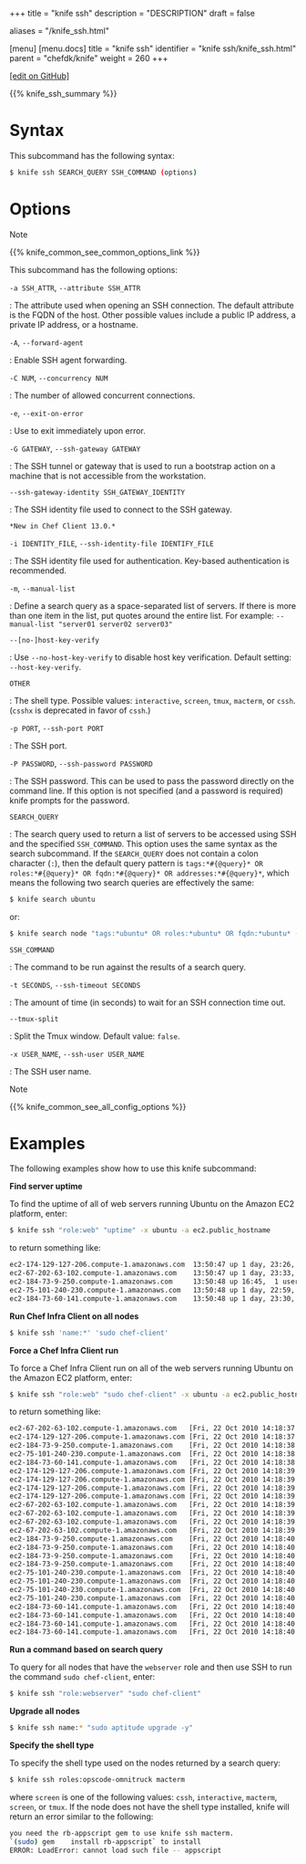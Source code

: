 +++
title = "knife ssh"
description = "DESCRIPTION"
draft = false

aliases = "/knife_ssh.html"

[menu]
  [menu.docs]
    title = "knife ssh"
    identifier = "knife ssh/knife_ssh.html"
    parent = "chefdk/knife"
    weight = 260
+++    

[\[edit on
GitHub\]](https://github.com/chef/chef-web-docs/blob/master/chef_master/source/knife_ssh.rst)

{{% knife_ssh_summary %}}

Syntax
======

This subcommand has the following syntax:

``` bash
$ knife ssh SEARCH_QUERY SSH_COMMAND (options)
```

Options
=======

<div class="note" markdown="1">

<div class="admonition-title" markdown="1">

Note

</div>

{{% knife_common_see_common_options_link %}}

</div>

This subcommand has the following options:

`-a SSH_ATTR`, `--attribute SSH_ATTR`

:   The attribute used when opening an SSH connection. The default
    attribute is the FQDN of the host. Other possible values include a
    public IP address, a private IP address, or a hostname.

`-A`, `--forward-agent`

:   Enable SSH agent forwarding.

`-C NUM`, `--concurrency NUM`

:   The number of allowed concurrent connections.

`-e`, `--exit-on-error`

:   Use to exit immediately upon error.

`-G GATEWAY`, `--ssh-gateway GATEWAY`

:   The SSH tunnel or gateway that is used to run a bootstrap action on
    a machine that is not accessible from the workstation.

`--ssh-gateway-identity SSH_GATEWAY_IDENTITY`

:   The SSH identity file used to connect to the SSH gateway.

    *New in Chef Client 13.0.*

`-i IDENTITY_FILE`, `--ssh-identity-file IDENTIFY_FILE`

:   The SSH identity file used for authentication. Key-based
    authentication is recommended.

`-m`, `--manual-list`

:   Define a search query as a space-separated list of servers. If there
    is more than one item in the list, put quotes around the entire
    list. For example: `--manual-list "server01 server02 server03"`

`--[no-]host-key-verify`

:   Use `--no-host-key-verify` to disable host key verification. Default
    setting: `--host-key-verify`.

`OTHER`

:   The shell type. Possible values: `interactive`, `screen`, `tmux`,
    `macterm`, or `cssh`. (`csshx` is deprecated in favor of `cssh`.)

`-p PORT`, `--ssh-port PORT`

:   The SSH port.

`-P PASSWORD`, `--ssh-password PASSWORD`

:   The SSH password. This can be used to pass the password directly on
    the command line. If this option is not specified (and a password is
    required) knife prompts for the password.

`SEARCH_QUERY`

:   The search query used to return a list of servers to be accessed
    using SSH and the specified `SSH_COMMAND`. This option uses the same
    syntax as the search subcommand. If the `SEARCH_QUERY` does not
    contain a colon character (`:`), then the default query pattern is
    `tags:*#{@query}* OR roles:*#{@query}* OR fqdn:*#{@query}* OR addresses:*#{@query}*`,
    which means the following two search queries are effectively the
    same:

<!-- -->

``` bash
$ knife search ubuntu
```

or:

``` bash
$ knife search node "tags:*ubuntu* OR roles:*ubuntu* OR fqdn:*ubuntu* (etc.)"
```

`SSH_COMMAND`

:   The command to be run against the results of a search query.

`-t SECONDS`, `--ssh-timeout SECONDS`

:   The amount of time (in seconds) to wait for an SSH connection time
    out.

`--tmux-split`

:   Split the Tmux window. Default value: `false`.

`-x USER_NAME`, `--ssh-user USER_NAME`

:   The SSH user name.

<div class="note" markdown="1">

<div class="admonition-title" markdown="1">

Note

</div>

{{% knife_common_see_all_config_options %}}

</div>

Examples
========

The following examples show how to use this knife subcommand:

**Find server uptime**

To find the uptime of all of web servers running Ubuntu on the Amazon
EC2 platform, enter:

``` bash
$ knife ssh "role:web" "uptime" -x ubuntu -a ec2.public_hostname
```

to return something like:

``` bash
ec2-174-129-127-206.compute-1.amazonaws.com  13:50:47 up 1 day, 23:26,  1 user,  load average: 0.25, 0.18, 0.11
ec2-67-202-63-102.compute-1.amazonaws.com    13:50:47 up 1 day, 23:33,  1 user,  load average: 0.12, 0.13, 0.10
ec2-184-73-9-250.compute-1.amazonaws.com     13:50:48 up 16:45,  1 user,  load average: 0.30, 0.22, 0.13
ec2-75-101-240-230.compute-1.amazonaws.com   13:50:48 up 1 day, 22:59,  1 user,  load average: 0.24, 0.17, 0.11
ec2-184-73-60-141.compute-1.amazonaws.com    13:50:48 up 1 day, 23:30,  1 user,  load average: 0.32, 0.17, 0.15
```

**Run Chef Infra Client on all nodes**

``` bash
$ knife ssh 'name:*' 'sudo chef-client'
```

**Force a Chef Infra Client run**

To force a Chef Infra Client run on all of the web servers running
Ubuntu on the Amazon EC2 platform, enter:

``` bash
$ knife ssh "role:web" "sudo chef-client" -x ubuntu -a ec2.public_hostname
```

to return something like:

``` bash
ec2-67-202-63-102.compute-1.amazonaws.com   [Fri, 22 Oct 2010 14:18:37 +0000] INFO: Starting Chef Run (Version 0.9.10)
ec2-174-129-127-206.compute-1.amazonaws.com [Fri, 22 Oct 2010 14:18:37 +0000] INFO: Starting Chef Run (Version 0.9.10)
ec2-184-73-9-250.compute-1.amazonaws.com    [Fri, 22 Oct 2010 14:18:38 +0000] INFO: Starting Chef Run (Version 0.9.10)
ec2-75-101-240-230.compute-1.amazonaws.com  [Fri, 22 Oct 2010 14:18:38 +0000] INFO: Starting Chef Run (Version 0.9.10)
ec2-184-73-60-141.compute-1.amazonaws.com   [Fri, 22 Oct 2010 14:18:38 +0000] INFO: Starting Chef Run (Version 0.9.10)
ec2-174-129-127-206.compute-1.amazonaws.com [Fri, 22 Oct 2010 14:18:39 +0000] INFO: Chef Run complete in 1.419243 seconds
ec2-174-129-127-206.compute-1.amazonaws.com [Fri, 22 Oct 2010 14:18:39 +0000] INFO: cleaning the checksum cache
ec2-174-129-127-206.compute-1.amazonaws.com [Fri, 22 Oct 2010 14:18:39 +0000] INFO: Running report handlers
ec2-174-129-127-206.compute-1.amazonaws.com [Fri, 22 Oct 2010 14:18:39 +0000] INFO: Report handlers complete
ec2-67-202-63-102.compute-1.amazonaws.com   [Fri, 22 Oct 2010 14:18:39 +0000] INFO: Chef Run complete in 1.578265 seconds
ec2-67-202-63-102.compute-1.amazonaws.com   [Fri, 22 Oct 2010 14:18:39 +0000] INFO: cleaning the checksum cache
ec2-67-202-63-102.compute-1.amazonaws.com   [Fri, 22 Oct 2010 14:18:39 +0000] INFO: Running report handlers
ec2-67-202-63-102.compute-1.amazonaws.com   [Fri, 22 Oct 2010 14:18:39 +0000] INFO: Report handlers complete
ec2-184-73-9-250.compute-1.amazonaws.com    [Fri, 22 Oct 2010 14:18:40 +0000] INFO: Chef Run complete in 1.638884 seconds
ec2-184-73-9-250.compute-1.amazonaws.com    [Fri, 22 Oct 2010 14:18:40 +0000] INFO: cleaning the checksum cache
ec2-184-73-9-250.compute-1.amazonaws.com    [Fri, 22 Oct 2010 14:18:40 +0000] INFO: Running report handlers
ec2-184-73-9-250.compute-1.amazonaws.com    [Fri, 22 Oct 2010 14:18:40 +0000] INFO: Report handlers complete
ec2-75-101-240-230.compute-1.amazonaws.com  [Fri, 22 Oct 2010 14:18:40 +0000] INFO: Chef Run complete in 1.540257 seconds
ec2-75-101-240-230.compute-1.amazonaws.com  [Fri, 22 Oct 2010 14:18:40 +0000] INFO: cleaning the checksum cache
ec2-75-101-240-230.compute-1.amazonaws.com  [Fri, 22 Oct 2010 14:18:40 +0000] INFO: Running report handlers
ec2-75-101-240-230.compute-1.amazonaws.com  [Fri, 22 Oct 2010 14:18:40 +0000] INFO: Report handlers complete
ec2-184-73-60-141.compute-1.amazonaws.com   [Fri, 22 Oct 2010 14:18:40 +0000] INFO: Chef Run complete in 1.502489 seconds
ec2-184-73-60-141.compute-1.amazonaws.com   [Fri, 22 Oct 2010 14:18:40 +0000] INFO: cleaning the checksum cache
ec2-184-73-60-141.compute-1.amazonaws.com   [Fri, 22 Oct 2010 14:18:40 +0000] INFO: Running report handlers
ec2-184-73-60-141.compute-1.amazonaws.com   [Fri, 22 Oct 2010 14:18:40 +0000] INFO: Report handlers complete
```

**Run a command based on search query**

To query for all nodes that have the `webserver` role and then use SSH
to run the command `sudo chef-client`, enter:

``` bash
$ knife ssh "role:webserver" "sudo chef-client"
```

**Upgrade all nodes**

``` bash
$ knife ssh name:* "sudo aptitude upgrade -y"
```

**Specify the shell type**

To specify the shell type used on the nodes returned by a search query:

``` bash
$ knife ssh roles:opscode-omnitruck macterm
```

where `screen` is one of the following values: `cssh`, `interactive`,
`macterm`, `screen`, or `tmux`. If the node does not have the shell type
installed, knife will return an error similar to the following:

``` bash
you need the rb-appscript gem to use knife ssh macterm.
`(sudo) gem    install rb-appscript` to install
ERROR: LoadError: cannot load such file -- appscript
```

